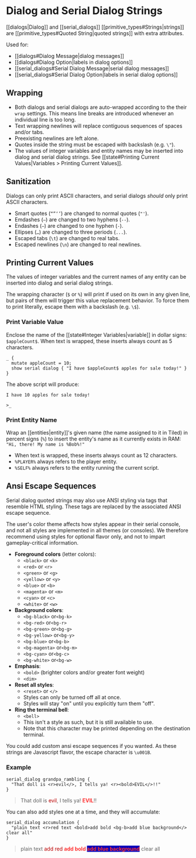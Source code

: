 # Dialog and Serial Dialog Strings

[[dialogs|Dialog]] and [[serial_dialogs]] [[primitive_types#Strings|strings]] are [[primitive_types#Quoted String|quoted strings]] with extra attributes.

Used for:

- [[dialogs#Dialog Message|dialog messages]]
- [[dialogs#Dialog Option|labels in dialog options]]
- [[serial_dialogs#Serial Dialog Message|serial dialog messages]]
- [[serial_dialogs#Serial Dialog Option|labels in serial dialog options]]

## Wrapping

- Both dialogs and serial dialogs are auto-wrapped according to the their `wrap` settings. This means line breaks are introduced whenever an individual line is too long.
- Text wrapping newlines will replace contiguous sequences of spaces and/or tabs.
- Preexisting newlines are left alone.
- Quotes inside the string must be escaped with backslash (e.g. `\"`).
- The values of integer variables and entity names may be inserted into dialog and serial dialog strings. See [[state#Printing Current Values|Variables > Printing Current Values]].

## Sanitization

Dialogs can only print ASCII characters, and serial dialogs *should* only print ASCII characters.

- Smart quotes (`“”‘’`) are changed to normal quotes (`"'`).
- Emdashes (`—`) are changed to two hyphens (`--`).
- Endashes (`–`) are changed to one hyphen (`-`).
- Ellipses (`…`) are changed to three periods (`...`).
- Escaped tabs (`\t`) are changed to real tabs.
- Escaped newlines (`\n`) are changed to real newlines.

## Printing Current Values

The values of integer variables and the current names of any entity can be inserted into dialog and serial dialog strings.

The wrapping character (`$` or `%`) will print if used on its own in any given line, but pairs of them will trigger this value replacement behavior. To force them to print literally, escape them with a backslash (e.g. `\$`).

### Print Variable Value

Enclose the name of the [[state#Integer Variables|variable]] in dollar signs: `$appleCount$`. When text is wrapped, these inserts always count as 5 characters.

```mgs
_ {
  mutate appleCount = 10;
  show serial dialog { "I have $appleCount$ apples for sale today!" }
}
```

The above script will produce:

```
I have 10 apples for sale today!

>_
```

### Print Entity Name

Wrap an [[entities|entity]]'s given name (the name assigned to it in Tiled) in percent signs (`%`) to insert the entity's name as it currently exists in RAM: `"Hi, there! My name is %Bob%!"`

- When text is wrapped, these inserts always count as 12 characters.
- `%PLAYER%` always refers to the player entity.
- `%SELF%` always refers to the entity running the current script.

## Ansi Escape Sequences

Serial dialog quoted strings may also use ANSI styling via tags that resemble HTML styling. These tags are replaced by the associated ANSI escape sequence.

The user's color theme affects how styles appear in their serial console, and not all styles are implemented in all themes (or consoles). We therefore recommend using styles for optional flavor only, and not to impart gameplay-critical information.

- **Foreground colors** (letter colors):
	- `<black>` or `<k>`
	- `<red>` or `<r>`
	- `<green>` or `<g>`
	- `<yellow>` or `<y>`
	- `<blue>` or `<b>`
	- `<magenta>` or `<m>`
	- `<cyan>` or `<c>`
	- `<white>` or `<w>`
- **Background colors**:
	- `<bg-black>` or`<bg-k>`
	- `<bg-red>` or`<bg-r>`
	- `<bg-green>` or`<bg-g>`
	- `<bg-yellow>` or`<bg-y>`
	- `<bg-blue>` or`<bg-b>`
	- `<bg-magenta>` or`<bg-m>`
	- `<bg-cyan>` or`<bg-c>`
	- `<bg-white>` or`<bg-w>`
- **Emphasis**:
	- `<bold>` (brighter colors and/or greater font weight)
	- `<dim>`
- **Reset all styles**:
	- `<reset>` or `</>`
	- Styles can only be turned off all at once.
	- Styles will stay "on" until you explicitly turn them "off".
- **Ring the terminal bell**:
	- `<bell>`
	- This isn't a style as such, but it is still available to use.
	- Note that this character may be printed depending on the destination terminal.

You could add custom ansi escape sequences if you wanted. As these strings are Javascript flavor, the escape character is `\u001B`.

### Example

```mgs
serial_dialog grandpa_rambling {
  "That doll is <r>evil</>, I tells ya! <r><bold>EVIL</>!!"
}
```

> That doll is <span style="color:#b00;">evil</span>, I tells ya! <span style="color:#f33;font-weight:bold;">EVIL</span>!!

You can also add styles one at a time, and they will accumulate:

```mgs
serial_dialog accumulation {
  "plain text <r>red text <bold>add bold <bg-b>add blue background</> clear all"
}
```

> plain text <span style="color:#b00;">add red </span><span style="color:#f33;font-weight:bold;">add bold </span><span style="color:#f33;font-weight:bold;background-color:#00b">add blue background</span> clear all
